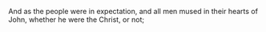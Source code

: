 And as the people were in expectation, and all men mused in their hearts of John, whether he were the Christ, or not;

